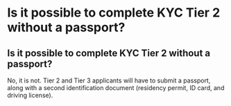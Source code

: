 # Is it possible to complete KYC Tier 2  without a passport?

## Is it possible to complete KYC Tier 2 without a passport?

No, it is not. Tier 2 and Tier 3 applicants will have to submit a passport, along with a second identification document (residency permit, ID card, and driving license).
